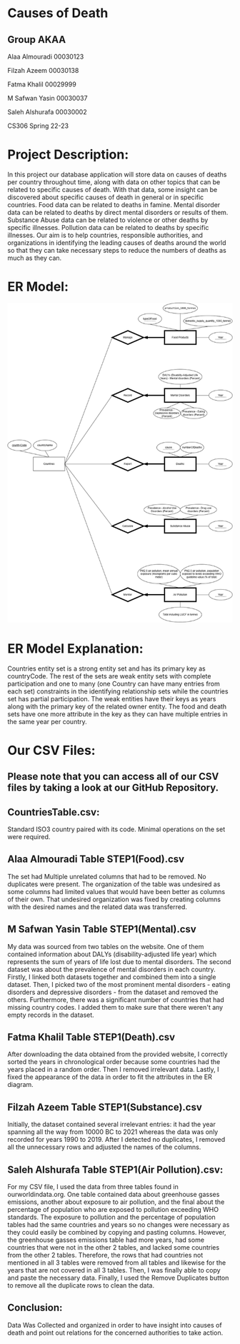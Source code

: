 # Causes of Death

## Group AKAA

Alaa Almouradi  00030123

Filzah Azeem 00030138

Fatma Khalil 00029999

M Safwan Yasin 00030037

Saleh Alshurafa 00030002


CS306 Spring 22-23

# Project Description:
In this project our database application will store data on causes of deaths per country throughout time, along with data on other topics that can be related to specific causes of death. With that data, some insight can be discovered about specific causes of death in general or in specific countries. Food data can be related to deaths in famine. Mental disorder data can be related to deaths by direct mental disorders or results of them. Substance Abuse data can be related to violence or other deaths by specific illnesses. Pollution data can be related to deaths by specific illnesses. Our aim is to help countries, responsible authorities, and organizations in identifying the leading causes of deaths around the world so that they can take necessary steps to reduce the numbers of deaths as much as they can.


# ER Model:
![ERD](https://github.com/saleh30002/CS306-Spring-22-23-Group-AKAA/blob/main/CS306%20ERD.png)
# ER Model Explanation:
Countries entity set is a strong entity set and has its primary key as countryCode. The rest of the sets are weak entity sets with complete participation and one to many (one Country can have many entries from each set) constraints in the identifying relationship sets while the countries set has partial participation. The weak entities have their keys as years along with the primary key of the related owner entity. The food and death sets have one more attribute in the key as they can have multiple entries in the same year per country.

# Our CSV Files:
## Please note that you can access all of our CSV files by taking a look at our GitHub Repository.
## CountriesTable.csv:
Standard ISO3 country paired with its code. Minimal operations on the set were required.
## Alaa Almouradi Table STEP1(Food).csv
The set had Multiple unrelated columns that had to be removed. No duplicates were present. The organization of the table was undesired as some columns had limited values that would have been better as columns of their own. That undesired organization was fixed by creating columns with the desired names and the related data was transferred. 
## M Safwan Yasin Table STEP1(Mental).csv
My data was sourced from two tables on the website. One of them contained information about DALYs (disability-adjusted life year) which represents the sum of years of life lost due to mental disorders. The second dataset was about the prevalence of mental disorders in each country. Firstly, I linked both datasets together and combined them into a single dataset. Then, I picked two of the most prominent mental disorders - eating disorders and depressive disorders - from the dataset and removed the others. Furthermore, there was a significant number of countries that had missing country codes. I added them to make sure that there weren't any empty records in the dataset.
 ## Fatma Khalil Table STEP1(Death).csv
After downloading the data obtained from the provided website, I correctly sorted the years in chronological order because some countries had the years placed in a random order. Then I removed irrelevant data. Lastly, I fixed the appearance of the data in order to fit the attributes in the ER diagram. 
 ## Filzah Azeem Table STEP1(Substance).csv
Initially, the dataset contained several irrelevant entries: it had the year spanning all the way from 10000 BC to 2021 whereas the data was only recorded for years 1990 to 2019. After I detected no duplicates, I removed all the unnecessary rows and adjusted the names of the columns.
 ## Saleh Alshurafa Table STEP1(Air Pollution).csv:	
For my CSV file, I used the data from three tables found in ourworldindata.org. One table contained data about greenhouse gasses emissions, another about exposure to air pollution, and the final about the percentage of population who are exposed to pollution exceeding WHO standards. The exposure to pollution and the percentage of population tables had the same countries and years so no changes were necessary as they could easily be combined by copying and pasting columns. However, the greenhouse gasses emissions table had more years, had some countries that were not in the other 2 tables, and lacked some countries from the other 2 tables. Therefore, the rows that had countries not mentioned in all 3 tables were removed from all tables and likewise for the years that are not covered in all 3 tables. Then, I was finally able to copy and paste the necessary data. Finally, I used the Remove Duplicates button to remove all the duplicate rows to clean the data.
## Conclusion:
Data Was Collected and organized in order to have insight into causes of death and point out relations for the concerned authorities to take action.


